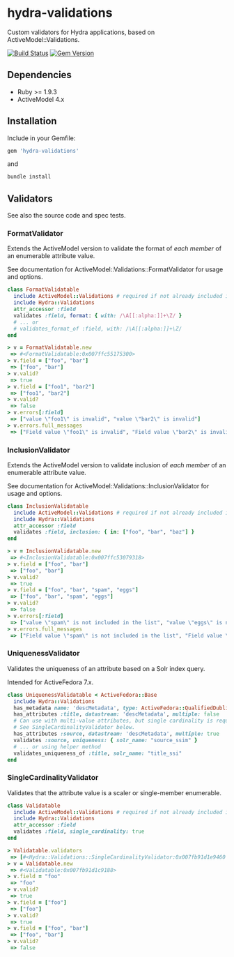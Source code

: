 hydra-validations
=======================

Custom validators for Hydra applications, based on ActiveModel::Validations.

[![Build Status](https://travis-ci.org/projecthydra-labs/hydra-validations.svg?branch=master)](https://travis-ci.org/projecthydra-labs/hydra-validations)
[![Gem Version](https://badge.fury.io/rb/hydra-validations.svg)](http://badge.fury.io/rb/hydra-validations)

## Dependencies

* Ruby >= 1.9.3
* ActiveModel 4.x

## Installation

Include in your Gemfile:

```ruby
gem 'hydra-validations'
```

and

```sh
bundle install
```

## Validators

See also the source code and spec tests.

### FormatValidator

Extends the ActiveModel version to validate the format of *each member* of an enumerable attribute value.

See documentation for ActiveModel::Validations::FormatValidator for usage and options.

```ruby
class FormatValidatable
  include ActiveModel::Validations # required if not already included in class
  include Hydra::Validations
  attr_accessor :field
  validates :field, format: { with: /\A[[:alpha:]]+\Z/ }
  # ... or
  # validates_format_of :field, with: /\A[[:alpha:]]+\Z/
end

> v = FormatValidatable.new
 => #<FormatValidatable:0x007ffc55175300> 
> v.field = ["foo", "bar"]
 => ["foo", "bar"] 
> v.valid?
 => true 
> v.field = ["foo1", "bar2"]
 => ["foo1", "bar2"] 
> v.valid?
 => false 
> v.errors[:field]
 => ["value \"foo1\" is invalid", "value \"bar2\" is invalid"] 
> v.errors.full_messages
 => ["Field value \"foo1\" is invalid", "Field value \"bar2\" is invalid"]
```

### InclusionValidator

Extends the ActiveModel version to validate inclusion of *each member* of an enumerable attribute value.

See documentation for ActiveModel::Validations::InclusionValidator for usage and options.

```ruby
class InclusionValidatable
  include ActiveModel::Validations # required if not already included in class
  include Hydra::Validations
  attr_accessor :field
  validates :field, inclusion: { in: ["foo", "bar", "baz"] }
end

> v = InclusionValidatable.new
 => #<InclusionValidatable:0x007ffc53079318> 
> v.field = ["foo", "bar"]
 => ["foo", "bar"] 
> v.valid?
 => true 
> v.field = ["foo", "bar", "spam", "eggs"]
 => ["foo", "bar", "spam", "eggs"] 
> v.valid?
 => false 
> v.errors[:field]
 => ["value \"spam\" is not included in the list", "value \"eggs\" is not included in the list"] 
> v.errors.full_messages
 => ["Field value \"spam\" is not included in the list", "Field value \"eggs\" is not included in the list"]
```

### UniquenessValidator

Validates the uniqueness of an attribute based on a Solr index query.

Intended for ActiveFedora 7.x.

```ruby
class UniquenessValidatable < ActiveFedora::Base
  include Hydra::Validations
  has_metadata name: 'descMetadata', type: ActiveFedora::QualifiedDublinCoreDatastream
  has_attributes :title, datastream: 'descMetadata', multiple: false
  # Can use with multi-value attributes, but single cardinality is required.
  # See SingleCardinalityValidator below.
  has_attributes :source, datastream: 'descMetadata', multiple: true
  validates :source, uniqueness: { solr_name: "source_ssim" }
  # ... or using helper method
  validates_uniqueness_of :title, solr_name: "title_ssi"
end
```

### SingleCardinalityValidator

Validates that the attribute value is a scaler or single-member enumerable.

```ruby
class Validatable
  include ActiveModel::Validations # required if not already included in class
  include Hydra::Validations
  attr_accessor :field
  validates :field, single_cardinality: true
end

> Validatable.validators
 => [#<Hydra::Validations::SingleCardinalityValidator:0x007fb91d1e9460 @attributes=[:field], @options={}>] 
> v = Validatable.new
 => #<Validatable:0x007fb91d1c9188> 
> v.field = "foo"
 => "foo" 
> v.valid?
 => true 
> v.field = ["foo"]
 => ["foo"] 
> v.valid?
 => true 
> v.field = ["foo", "bar"]
 => ["foo", "bar"] 
> v.valid?
 => false 
```
